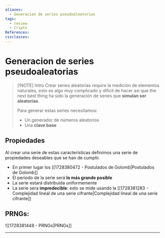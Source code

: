 ```yaml
---
aliases:
  - Generacion de series pseudoaleatorias
tags:
  - review
  - Cripto
References: 
cssclasses:
---
```

# Generacion de series pseudoaleatorias

> [!NOTE] Intro
> Crear series aleatorias require la medición de elementos naturales, esto es algo muy complicado y dificil de hacer así que the next best thing ha sido la generación de series que **simulan ser aleatorias**. 
> 
> Para generar estas series necesitamos:
> + Un generador de números aleatorios
> + Una **clave base**

## Propiedades
Al crear una serie de estas características definimos una serie de propiedades deseables que se han de cumplir.

+ En primer lugar los [[1728380472 - Postulados de Golomb|Postulados de Golomb]]
+ El periodo de la serie será **lo más grande posible**
+ La serie estará distribuida uniformemente
+ La serie sera **impredecible**: esto se mide usando la [[1728381283 - Complejidad lineal de una serie cifrante|Complejidad lineal de una serie cifrante]]

## PRNGs:
![[1728381448 - PRNGs|PRNGs]]


***
